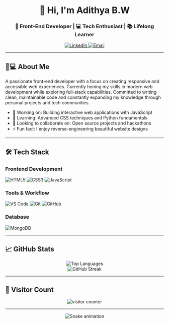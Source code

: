 <h1 align="center">👋 Hi, I'm Adithya B.W</h1>
<h3 align="center">🚀 Front-End Developer | 💻 Tech Enthusiast | 📚 Lifelong Learner</h3>

<p align="center">
  <a href="https://linkedin.com/in/adithya-venkat-kumar-bw-520062231" target="_blank">
    <img src="https://img.shields.io/badge/LinkedIn-0077B5?style=for-the-badge&logo=linkedin&logoColor=white" alt="LinkedIn"/>
  </a>
  <a href="mailto:adithyavenkata.ravuri@gmail.com">
    <img src="https://img.shields.io/badge/Gmail-D14836?style=for-the-badge&logo=gmail&logoColor=white" alt="Email"/>
  </a>
</p>

---

## 🧑💻 About Me

<p>A passionate front-end developer with a focus on creating responsive and accessible web experiences. Currently honing my skills in modern web development while exploring full-stack capabilities. Committed to writing clean, maintainable code and constantly expanding my knowledge through personal projects and tech communities.</p>

- 🔭 Working on: Building interactive web applications with JavaScript
- 🌱 Learning: Advanced CSS techniques and Python fundamentals
- 👯 Looking to collaborate on: Open source projects and hackathons
- ⚡ Fun fact: I enjoy reverse-engineering beautiful website designs

---

## 🛠 Tech Stack

### Frontend Development
![HTML5](https://img.shields.io/badge/HTML5-E34F26?style=for-the-badge&logo=html5&logoColor=white)
![CSS3](https://img.shields.io/badge/CSS3-1572B6?style=for-the-badge&logo=css3&logoColor=white)
![JavaScript](https://img.shields.io/badge/JavaScript-F7DF1E?style=for-the-badge&logo=javascript&logoColor=black)

### Tools & Workflow
![VS Code](https://img.shields.io/badge/VS_Code-007ACC?style=for-the-badge&logo=visual-studio-code&logoColor=white)
![Git](https://img.shields.io/badge/Git-F05032?style=for-the-badge&logo=git&logoColor=white)
![GitHub](https://img.shields.io/badge/GitHub-181717?style=for-the-badge&logo=github&logoColor=white)

### Database
![MongoDB](https://img.shields.io/badge/MongoDB-47A248?style=for-the-badge&logo=mongodb&logoColor=white)

---

## 📈 GitHub Stats

<p align="center">
  <img src="https://github-readme-stats.vercel.app/api/top-langs?username=YourUsername&show_icons=true&locale=en&layout=compact&theme=radical" alt="Top Languages" />
  <br>
  <img src="https://github-readme-streak-stats.herokuapp.com/?user=YourUsername&theme=radical" alt="GitHub Streak" />
</p>

---

## 👀 Visitor Count

<p align="center"> 
  <img src="https://komarev.com/ghpvc/?username=YourUsername&label=Profile+Views&color=dc143c&style=flat" alt="visitor counter" />
</p>

---

<p align="center">
  <img src="https://github.com/YourUsername/YourUsername/raw/output/github-contribution-grid-snake.svg" alt="Snake animation" />
</p>